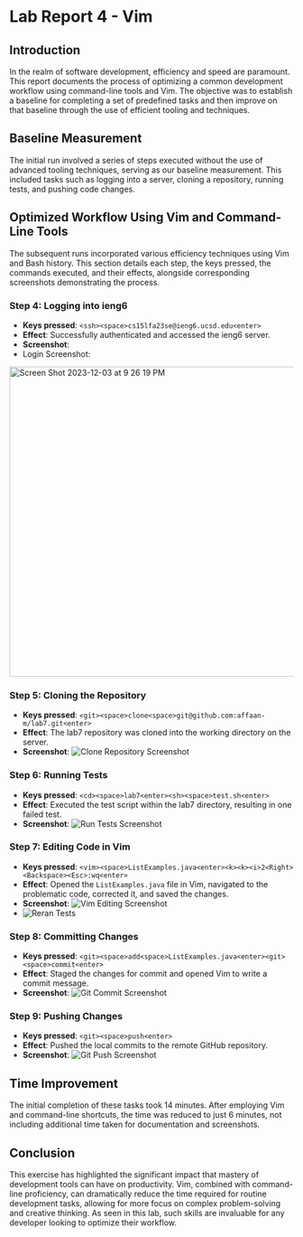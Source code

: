# Lab Report 4 - Vim

## Introduction

In the realm of software development, efficiency and speed are paramount. This report documents the process of optimizing a common development workflow using command-line tools and Vim. The objective was to establish a baseline for completing a set of predefined tasks and then improve on that baseline through the use of efficient tooling and techniques.

## Baseline Measurement

The initial run involved a series of steps executed without the use of advanced tooling techniques, serving as our baseline measurement. This included tasks such as logging into a server, cloning a repository, running tests, and pushing code changes.

## Optimized Workflow Using Vim and Command-Line Tools

The subsequent runs incorporated various efficiency techniques using Vim and Bash history. This section details each step, the keys pressed, the commands executed, and their effects, alongside corresponding screenshots demonstrating the process.

### Step 4: Logging into ieng6

- **Keys pressed**: `<ssh><space>cs15lfa23se@ieng6.ucsd.edu<enter>`
- **Effect**: Successfully authenticated and accessed the ieng6 server.
- **Screenshot**:
- Login Screenshot:
<img width="549" alt="Screen Shot 2023-12-03 at 9 26 19 PM" src="https://github.com/affaan-m/cse15l-lab-reports/assets/124439313/c511cff7-dc2e-4e41-99c5-6b4c59868280">

### Step 5: Cloning the Repository

- **Keys pressed**: `<git><space>clone<space>git@github.com:affaan-m/lab7.git<enter>`
- **Effect**: The lab7 repository was cloned into the working directory on the server.
- **Screenshot**: ![Clone Repository Screenshot](<img width="539" alt="Screen Shot 2023-12-03 at 9 26 46 PM" src="https://github.com/affaan-m/cse15l-lab-reports/assets/124439313/69239650-458e-41fc-ab2e-774d70768842">)

### Step 6: Running Tests

- **Keys pressed**: `<cd><space>lab7<enter><sh><space>test.sh<enter>`
- **Effect**: Executed the test script within the lab7 directory, resulting in one failed test.
- **Screenshot**: ![Run Tests Screenshot](<img width="606" alt="Screen Shot 2023-12-03 at 9 27 16 PM" src="https://github.com/affaan-m/cse15l-lab-reports/assets/124439313/5952f7f7-38d4-4f33-b694-3ac328619493">)


### Step 7: Editing Code in Vim

- **Keys pressed**: `<vim><space>ListExamples.java<enter><k><k><i>2<Right><Backspace><Esc>:wq<enter>`
- **Effect**: Opened the `ListExamples.java` file in Vim, navigated to the problematic code, corrected it, and saved the changes.
- **Screenshot**: ![Vim Editing Screenshot](<img width="588" alt="Screen Shot 2023-12-03 at 9 30 07 PM" src="https://github.com/affaan-m/cse15l-lab-reports/assets/124439313/43536719-1098-42d1-aaba-a38722d3d187">)
- ![Reran Tests](<img width="461" alt="Screen Shot 2023-12-03 at 9 30 24 PM" src="https://github.com/affaan-m/cse15l-lab-reports/assets/124439313/3ca7ea66-b02d-43f5-b21c-8abb939df257">)


### Step 8: Committing Changes

- **Keys pressed**: `<git><space>add<space>ListExamples.java<enter><git><space>commit<enter>`
- **Effect**: Staged the changes for commit and opened Vim to write a commit message.
- **Screenshot**: ![Git Commit Screenshot](<img width="504" alt="Screen Shot 2023-12-03 at 9 32 31 PM" src="https://github.com/affaan-m/cse15l-lab-reports/assets/124439313/15e868c6-fabf-4971-9cc4-259101b71b7f">)


### Step 9: Pushing Changes

- **Keys pressed**: `<git><space>push<enter>`
- **Effect**: Pushed the local commits to the remote GitHub repository.
- **Screenshot**: ![Git Push Screenshot](<img width="504" alt="Screen Shot 2023-12-03 at 9 43 39 PM" src="https://github.com/affaan-m/cse15l-lab-reports/assets/124439313/fb06cf6a-67af-40f0-afbc-fa99d593b4f7">)


## Time Improvement

The initial completion of these tasks took 14 minutes. After employing Vim and command-line shortcuts, the time was reduced to just 6 minutes, not including additional time taken for documentation and screenshots.

## Conclusion

This exercise has highlighted the significant impact that mastery of development tools can have on productivity. Vim, combined with command-line proficiency, can dramatically reduce the time required for routine development tasks, allowing for more focus on complex problem-solving and creative thinking. As seen in this lab, such skills are invaluable for any developer looking to optimize their workflow.
